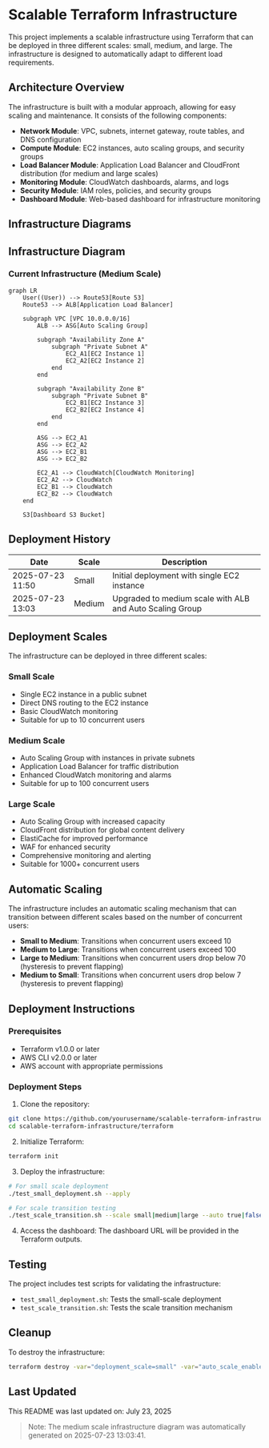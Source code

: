 # Scalable Terraform Infrastructure

This project implements a scalable infrastructure using Terraform that can be deployed in three different scales: small, medium, and large. The infrastructure is designed to automatically adapt to different load requirements.

## Architecture Overview

The infrastructure is built with a modular approach, allowing for easy scaling and maintenance. It consists of the following components:

- **Network Module**: VPC, subnets, internet gateway, route tables, and DNS configuration
- **Compute Module**: EC2 instances, auto scaling groups, and security groups
- **Load Balancer Module**: Application Load Balancer and CloudFront distribution (for medium and large scales)
- **Monitoring Module**: CloudWatch dashboards, alarms, and logs
- **Security Module**: IAM roles, policies, and security groups
- **Dashboard Module**: Web-based dashboard for infrastructure monitoring

## Infrastructure Diagrams

## Infrastructure Diagram

### Current Infrastructure (Medium Scale)

```mermaid
graph LR
    User((User)) --> Route53[Route 53]
    Route53 --> ALB[Application Load Balancer]
    
    subgraph VPC [VPC 10.0.0.0/16]
        ALB --> ASG[Auto Scaling Group]
        
        subgraph "Availability Zone A"
            subgraph "Private Subnet A"
                EC2_A1[EC2 Instance 1]
                EC2_A2[EC2 Instance 2]
            end
        end
        
        subgraph "Availability Zone B"
            subgraph "Private Subnet B"
                EC2_B1[EC2 Instance 3]
                EC2_B2[EC2 Instance 4]
            end
        end
        
        ASG --> EC2_A1
        ASG --> EC2_A2
        ASG --> EC2_B1
        ASG --> EC2_B2
        
        EC2_A1 --> CloudWatch[CloudWatch Monitoring]
        EC2_A2 --> CloudWatch
        EC2_B1 --> CloudWatch
        EC2_B2 --> CloudWatch
    end
    
    S3[Dashboard S3 Bucket]
```

## Deployment History

| Date | Scale | Description |
|------|-------|-------------|
| 2025-07-23 11:50 | Small | Initial deployment with single EC2 instance |
| 2025-07-23 13:03 | Medium | Upgraded to medium scale with ALB and Auto Scaling Group |

## Deployment Scales

The infrastructure can be deployed in three different scales:

### Small Scale
- Single EC2 instance in a public subnet
- Direct DNS routing to the EC2 instance
- Basic CloudWatch monitoring
- Suitable for up to 10 concurrent users

### Medium Scale
- Auto Scaling Group with instances in private subnets
- Application Load Balancer for traffic distribution
- Enhanced CloudWatch monitoring and alarms
- Suitable for up to 100 concurrent users

### Large Scale
- Auto Scaling Group with increased capacity
- CloudFront distribution for global content delivery
- ElastiCache for improved performance
- WAF for enhanced security
- Comprehensive monitoring and alerting
- Suitable for 1000+ concurrent users

## Automatic Scaling

The infrastructure includes an automatic scaling mechanism that can transition between different scales based on the number of concurrent users:

- **Small to Medium**: Transitions when concurrent users exceed 10
- **Medium to Large**: Transitions when concurrent users exceed 100
- **Large to Medium**: Transitions when concurrent users drop below 70 (hysteresis to prevent flapping)
- **Medium to Small**: Transitions when concurrent users drop below 7 (hysteresis to prevent flapping)

## Deployment Instructions

### Prerequisites
- Terraform v1.0.0 or later
- AWS CLI v2.0.0 or later
- AWS account with appropriate permissions

### Deployment Steps

1. Clone the repository:
```bash
git clone https://github.com/yourusername/scalable-terraform-infrastructure.git
cd scalable-terraform-infrastructure/terraform
```

2. Initialize Terraform:
```bash
terraform init
```

3. Deploy the infrastructure:
```bash
# For small scale deployment
./test_small_deployment.sh --apply

# For scale transition testing
./test_scale_transition.sh --scale small|medium|large --auto true|false --users COUNT
```

4. Access the dashboard:
The dashboard URL will be provided in the Terraform outputs.

## Testing

The project includes test scripts for validating the infrastructure:

- `test_small_deployment.sh`: Tests the small-scale deployment
- `test_scale_transition.sh`: Tests the scale transition mechanism

## Cleanup

To destroy the infrastructure:
```bash
terraform destroy -var="deployment_scale=small" -var="auto_scale_enabled=false"
```

## Last Updated

This README was last updated on: July 23, 2025
> Note: The medium scale infrastructure diagram was automatically generated on 2025-07-23 13:03:41.

